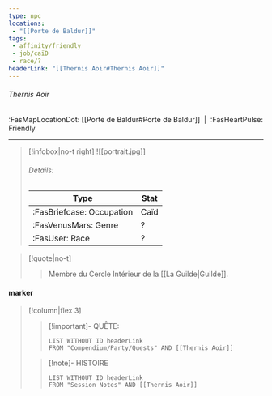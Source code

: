 ```yaml
---
type: npc
locations:
 - "[[Porte de Baldur]]"
tags:
 - affinity/friendly
 - job/caïD
 - race/?
headerLink: "[[Thernis Aoir#Thernis Aoir]]"
---
```

###### Thernis Aoir
<span class="sub2">:FasMapLocationDot: [[Porte de Baldur#Porte de Baldur]]&nbsp;&nbsp;|&nbsp;&nbsp;:FasHeartPulse: Friendly </span>
___

> [!infobox|no-t right]
> ![[portrait.jpg]]
> ###### Details:
> | Type | Stat |
> | ---- | ---- |
> | :FasBriefcase: Occupation |  Caïd |
> | :FasVenusMars: Genre | ? |
> | :FasUser: Race | ? |
<span class="clearfix"></span>

> [!quote|no-t]
>>Membre du Cercle Intérieur de la [[La Guilde|Guilde]].
#### marker
> [!column|flex 3]
>> [!important]- QUÊTE:
>>```dataview
>>LIST WITHOUT ID headerLink
>>FROM "Compendium/Party/Quests" AND [[Thernis Aoir]]
>
>>[!note]- HISTOIRE
>>```dataview
>>LIST WITHOUT ID headerLink
>>FROM "Session Notes" AND [[Thernis Aoir]]
